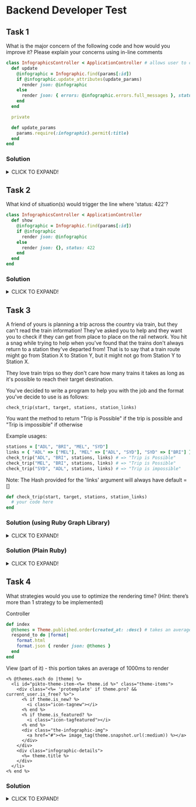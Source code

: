 # Backend Developer Test

## Task 1

What is the major concern of the following code and how would you improve it?
Please explain your concerns using in-line comments

```ruby
class InfographicsController < ApplicationController # allows user to change their infographic title
  def update
    @infographic = Infographic.find(params[:id])
    if @infographic.update_attributes(update_params)
      render json: @infographic
    else
      render json: { errors: @infographic.errors.full_messages }, status: 422
    end
  end

  private

  def update_params
    params.require(:infographic).permit(:title)
  end
end
```

### Solution

<details><summary>CLICK TO EXPAND!</summary>
<p>

```ruby
class InfographicsController < ApplicationController
  # allows user to change their infographic title
  #
  # we need to authorize user: check if a user has permission to update
  # this infographic (check if a user owns it)
  # if we use gem 'cancancan', we can simply add
  #
  # load_and_authorize_resource
  #
  # to the top of our controller. It will use a before action to load
  # the resource into an instance variable and authorize it for every action.
  #
  def update
    # another option is to change this line
    @infographic = Infographic.find(params[:id])
    #
    # @infographic = Infographic.find_by!(id: 3, user: current_user)
    #
    # so we only use current_user variable (e.g. from gem 'devise')
    # or we can just add this line here (uses gem 'cancancan'):
    #
    # authorize! :update, @infographic
    #
    if @infographic.update_attributes(update_params)
      render json: @infographic
      # Codestyle concern: we have 'status: 422' two lines below
      # why there is no 'status: 200' here
      # and status: :ok is friendlier for human then status: 200
      #
      # We don't send location header (we need, since we updated object)
      #
      # We render all the object attributes (even if js-frontend/microservice/client
      # don't need all of them and shouldn't really know about existence of some of them)
      # because we skip the view layer
      # (some erb/jbuilder/rabl templates / ActiveModel::Serializer / fast_jsonapi)
      #
      # my variant:
      # render :show, status: :ok, location: @infographic
    else
      render json: { errors: @infographic.errors.full_messages }, status: 422
      # The main concern here is about error messages
      # right now it is useless for js-frontend/microservice/client since
      # js-frontend/microservice/client don't know what field the message is
      # related to:
      # {
      #   "errors": [
      #     "Title is too short (minimum is 5 characters)"
      #   ]
      # }
      # should be:
      # {
      #   "title": [
      #     "is too short (minimum is 5 characters)"
      #   ]
      # }
      #
      # codestyle concern: 'unprocessable_entity' is friendlier for human
      # then '422'
      #
      # my variant:
      # render json: { errors: @infographic.errors }, status: :unprocessable_entity
    end
  end

  private

  def update_params
    params.require(:infographic).permit(:title)
  end
end
```

</p>
</details>

## Task 2

What kind of situation(s) would trigger the line where 'status: 422'?

```ruby
class InfographicsController < ApplicationController
  def show
    @infographic = Infographic.find(params[:id])
    if @infographic
      render json: @infographic
    else
      render json: {}, status: 422
    end
  end
end
```

### Solution

<details><summary>CLICK TO EXPAND!</summary>
<p>

```ruby
# in general, this if-condition is useless here, since
# to get `status: 422` we need @infographic to be falsy and
# in a daily life it couldn't be falsy

# if `find` method couldn't find a record with id provided
# it raises `ActiveRecord::RecordNotFound` error

# but if we redefine `find` method like this (or any other way
# to return `nil` or `false`):

class Infographic < ApplicationRecord
  def self.find(id)
    Infographic.find_by(id: id)
  end
end

# it will return `nil` and thus we'll get `status: 422`
```

</p>
</details>

## Task 3

A friend of yours is planning a trip across the country via train, but they can't read the train information! They've asked you to help and they want you to check if they can get from place to place on the rail network. You hit a snag while trying to help when you've found that the trains don't always return to a station they've departed from! That is to say that a train route might go from Station X to Station Y, but it might not go from Station Y to Station X.

They love train trips so they don't care how many trains it takes as long as it's possible to reach their target destination.

You've decided to write a program to help you with the job and the format you've decide to use is as follows:

`check_trip(start, target, stations, station_links)`

You want the method to return "Trip is Possible" if the trip is possible and "Trip is impossible" if otherwise

Example usages:

```ruby
stations = ["ADL", "BRI", "MEL", "SYD"]
links = { "ADL" => ["MEL"], "MEL" => ["ADL", "SYD"], "SYD" => ["BRI"] }
check_trip("ADL", "BRI", stations, links) # => "Trip is Possible"
check_trip("MEL", "BRI", stations, links) # => "Trip is Possible"
check_trip("SYD", "ADL", stations, links) # => "Trip is impossible"
```

Note: The Hash provided for the 'links' argument will always have default = []

```ruby
def check_trip(start, target, stations, station_links)
  # your code here
end
```

### Solution (using Ruby Graph Library)

<details><summary>CLICK TO EXPAND!</summary>
<p>

```ruby
# frozen_string_literal: true

# you need to install Ruby Graph Library to use this solution
# `gem install rgl`
require 'rgl/adjacency'
require 'rgl/traversal'

POSSIBLE_TRIP = 'Trip is Possible'
IMPOSSIBLE_TRIP = 'Trip is impossible'

# @param start [String] start of the trip
# @param target [String] trip destination
# @param stations [Array<String>]
# @param station_links [Hash<String, Array<String>>]
# @return [String] if trip is possible
def check_trip(start, target, stations, station_links)
  graph = RGL::DirectedAdjacencyGraph.new

  stations.each { |station| graph.add_vertex(station) }
  station_links.each do |head, tails|
    tails.each { |tail| graph.add_edge head, tail }
  end
  graph.dfs_iterator(start).any?(target) ? POSSIBLE_TRIP : IMPOSSIBLE_TRIP
end

stations = %w[ADL BRI MEL SYD]
links = { 'ADL' => %w[MEL], 'MEL' => %w[ADL SYD], 'SYD' => %w[BRI] }
puts check_trip('ADL', 'BRI', stations, links) # => 'Trip is Possible'
puts check_trip('MEL', 'BRI', stations, links) # => 'Trip is Possible'
puts check_trip('SYD', 'ADL', stations, links) # => 'Trip is impossible'
```

</p>
</details>

### Solution (Plain Ruby)

<details><summary>CLICK TO EXPAND!</summary>
<p>

```ruby
# frozen_string_literal: true

POSSIBLE_TRIP = 'Trip is Possible'
IMPOSSIBLE_TRIP = 'Trip is impossible'

# @param start [String] start of the trip
# @param target [String] trip destination
# @param _stations [Array<String>]
# @param station_links [Hash<String, Array<String>>]
# @return [String] if trip is possible
def check_trip(start, target, _stations, station_links)
  visited = []
  queue = []
  queue.push(start)
  visited.push(start)
  while queue.any?
    node = queue.pop
    return POSSIBLE_TRIP if node == target

    station_links.fetch(node, []).each do |child|
      unless visited.include?(child)
        queue.push(child)
        visited.push(child)
      end
    end
  end
  IMPOSSIBLE_TRIP
end

stations = %w[ADL BRI MEL SYD]
links = { 'ADL' => %w[MEL], 'MEL' => %w[ADL SYD], 'SYD' => %w[BRI] }
puts check_trip('ADL', 'BRI', stations, links) # => 'Trip is Possible'
puts check_trip('ADL', 'BRI', stations, links) # => 'Trip is Possible'
puts check_trip('MEL', 'BRI', stations, links) # => 'Trip is Possible'
puts check_trip('SYD', 'ADL', stations, links) # => 'Trip is impossible'
```

</p>
</details>

## Task 4

What strategies would you use to optimize the rendering time? (Hint: there’s more than 1 strategy to be implemented)

Controller

```ruby
def index
  @themes = Theme.published.order(created_at: :desc) # takes an average of 350ms
  respond_to do |format|
    format.html
    format.json { render json: @themes }
  end
end
```

View (part of it) - this portion takes an average of 1000ms to render

```erb
<% @themes.each do |theme| %>
  <li id="pikto-theme-item-<%= theme.id %>" class="theme-items">
    <div class="<%= 'protemplate' if theme.pro? && current_user.is_free? %>">
      <% if theme.is_new? %>
        <i class="icon-tagnew"></i>
      <% end %>
      <% if theme.is_featured? %>
        <i class="icon-tagfeatured"></i>
      <% end %>
      <div class="the-infographic-img">
        <a href="#"><%= image_tag(theme.snapshot.url(:medium)) %></a>
      </div>
    </div>
    <div class="infographic-details">
      <%= theme.title %>
    </div>
  </li>
<% end %>
```

### Solution

<details><summary>CLICK TO EXPAND!</summary>
<p>

```ruby
# 1. Database indexes/indices
# 2. Eager loading associations
# 3. Conditional GETs (HTTP feature) caching
# 4. View Fragment Caching
# 5. !IMPORTANT: if nothing helps, just cache this stuff
#    using memcached/redis (Google: Rails Model Caching with Redis),
#    cache two queries: one for free user, one for paid user

# app/models/theme.rb
class Theme < ApplicationRecord
  has_one :snapshot

  scope :published, -> { where.not(published_at: nil) }
end

# app/models/snapshot.rb
class Snapshot < ApplicationRecord
  belongs_to :theme, touch: true # used to expire cache
  # ...
end

# app/controllers/themes_controller.rb
class ThemesController < ApplicationController
  def index
    # eager_loading snapshot association
    @themes =
      Theme
      .published
      .order(created_at: :desc)
      .eager_load(:snapshot)

    # using Conditional GETs (HTTP feature) caching
    return unless stale?([@themes, current_user])

    respond_to do |format|
      format.html
      format.json { render json: @themes }
    end
  end
end

# app/views/themes/index.html.erb
# using Fragment Caching
<% @themes.each do |theme| %>
  <li id="pikto-theme-item-<%= theme.id %>" class="theme-items">
    <div class="<%= 'protemplate' if theme.pro? && current_user.is_free? %>">
      <% cache theme do %>
        <% if theme.is_new? %>
          <i class="icon-tagnew"></i>
        <% end %>
        <% if theme.is_featured? %>
          <i class="icon-tagfeatured"></i>
        <% end %>
        <div class="the-infographic-img">
          <a href="#"><%= image_tag(theme.snapshot.url(:medium)) %></a>
        </div>
      <% end %>
    </div>
    <div class="infographic-details">
      <%= theme.title %>
    </div>
  </li>
<% end %>

# db/schema.rb
# using indexes/indices
create_table "snapshots", force: :cascade do |t|
  # ...
  t.integer "theme_id"
  t.index ["theme_id"], name: "index_snapshots_on_theme_id"
end

create_table "themes", force: :cascade do |t|
  # ...
  t.index ["published_at", "created_at"], name: "index_themes_on_published_at_and_created_at", order: { created_at: :desc }
end
```

</p>
</details>
